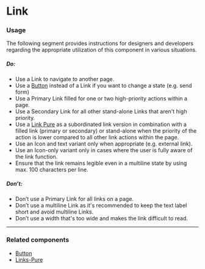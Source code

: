 # Link

<TableOfContents></TableOfContents>

### Usage

The following segment provides instructions for designers and developers regarding the appropriate utilization of this
component in various situations.

##### Do:

- Use a Link to navigate to another page.
- Use a [Button](components/button) instead of a Link if you want to change a state (e.g. send form)
- Use a Primary Link filled for one or two high-priority actions within a page.
- Use a Secondary Link for all other stand-alone Links that aren't high priority.
- Use a [Link Pure](components/link-pure) as a subordinated link version in combination with a filled link (primary or
  secondary) or stand-alone when the priority of the action is lower compared to all other link actions within the page.
- Use an Icon and text variant only when appropriate (e.g. external link).
- Use an Icon-only variant only in cases where the user is fully aware of the link function.
- Ensure that the link remains legible even in a multiline state by using max. 100 characters per line.

##### Don’t:

- Don’t use a Primary Link for all links on a page.
- Don’t use a multiline Link as it's recommended to keep the text label short and avoid multiline Links.
- Don’t use a width that's too wide and makes the link difficult to read.

---

### Related components

- [Button](components/button)
- [Links-Pure](components/link-pure)
